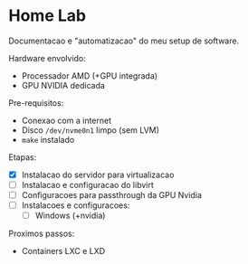 # Home Lab

Documentacao e "automatizacao" do meu setup de software.

Hardware envolvido:
  - Processador AMD (+GPU integrada)
  - GPU NVIDIA dedicada

Pre-requisitos:
  - Conexao com a internet
  - Disco `/dev/nvme0n1` limpo (sem LVM)
  - `make` instalado

Etapas: 
  - [x] Instalacao do servidor para virtualizacao
  - [ ] Instalacao e configuracao do libvirt
  - [ ] Configuracoes para passthrough da GPU Nvidia
  - [ ] Instalacoes e configuracoes:
    - [ ] Windows (+nvidia)

Proximos passos:
  - Containers LXC e LXD
